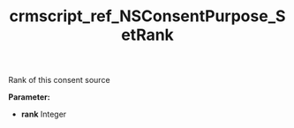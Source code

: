 ﻿---
title: crmscript_ref_NSConsentPurpose_SetRank
description: NSConsentPurpose.SetRank(Integer rank)
intellisense: NSConsentPurpose.SetRank
keywords: NSConsentPurpose, GetRank
so.topic: reference
---

Rank of this consent source

**Parameter:** 
 - **rank** Integer


